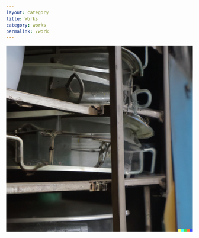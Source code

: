 ```yaml
---
layout: category
title: Works
category: works
permalink: /work
---
```



![feelingof](assets/img/thefeelingofnostalgia.jpg)
